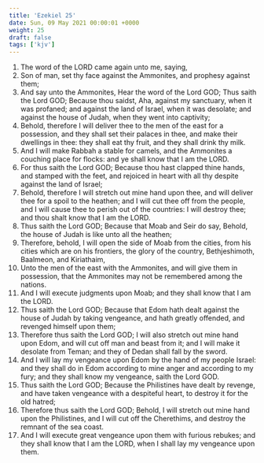 ```yaml
---
title: 'Ezekiel 25'
date: Sun, 09 May 2021 00:00:01 +0000
weight: 25
draft: false
tags: ['kjv'] 
---
```


1. The word of the LORD came again unto me, saying,
2. Son of man, set thy face against the Ammonites, and prophesy against them;
3. And say unto the Ammonites, Hear the word of the Lord GOD; Thus saith the Lord GOD; Because thou saidst, Aha, against my sanctuary, when it was profaned; and against the land of Israel, when it was desolate; and against the house of Judah, when they went into captivity;
4. Behold, therefore I will deliver thee to the men of the east for a possession, and they shall set their palaces in thee, and make their dwellings in thee: they shall eat thy fruit, and they shall drink thy milk.
5. And I will make Rabbah a stable for camels, and the Ammonites a couching place for flocks: and ye shall know that I am the LORD.
6. For thus saith the Lord GOD; Because thou hast clapped thine hands, and stamped with the feet, and rejoiced in heart with all thy despite against the land of Israel;
7. Behold, therefore I will stretch out mine hand upon thee, and will deliver thee for a spoil to the heathen; and I will cut thee off from the people, and I will cause thee to perish out of the countries: I will destroy thee; and thou shalt know that I am the LORD.
8. Thus saith the Lord GOD; Because that Moab and Seir do say, Behold, the house of Judah is like unto all the heathen;
9. Therefore, behold, I will open the side of Moab from the cities, from his cities which are on his frontiers, the glory of the country, Bethjeshimoth, Baalmeon, and Kiriathaim,
10. Unto the men of the east with the Ammonites, and will give them in possession, that the Ammonites may not be remembered among the nations.
11. And I will execute judgments upon Moab; and they shall know that I am the LORD.
12. Thus saith the Lord GOD; Because that Edom hath dealt against the house of Judah by taking vengeance, and hath greatly offended, and revenged himself upon them;
13. Therefore thus saith the Lord GOD; I will also stretch out mine hand upon Edom, and will cut off man and beast from it; and I will make it desolate from Teman; and they of Dedan shall fall by the sword.
14. And I will lay my vengeance upon Edom by the hand of my people Israel: and they shall do in Edom according to mine anger and according to my fury; and they shall know my vengeance, saith the Lord GOD.
15. Thus saith the Lord GOD; Because the Philistines have dealt by revenge, and have taken vengeance with a despiteful heart, to destroy it for the old hatred;
16. Therefore thus saith the Lord GOD; Behold, I will stretch out mine hand upon the Philistines, and I will cut off the Cherethims, and destroy the remnant of the sea coast.
17. And I will execute great vengeance upon them with furious rebukes; and they shall know that I am the LORD, when I shall lay my vengeance upon them.
